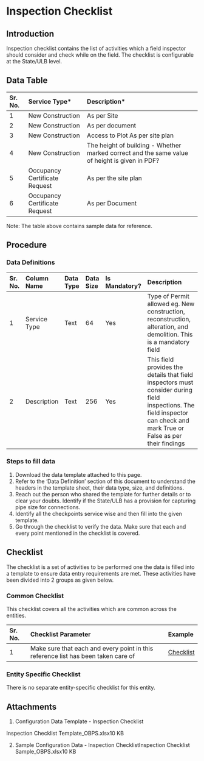 # Inspection Checklist

## Introduction <a id="Introduction"></a>

Inspection checklist contains the list of activities which a field inspector should consider and check while on the field. The checklist is configurable at the State/ULB level.

## Data Table <a id="Data-Table"></a>

| Sr. No. | Service Type\* | Description\* |
| :--- | :--- | :--- |
| 1 | New Construction | As per Site |
| 2 | New Construction | As per document |
| 3 | New Construction | Access to Plot As per site plan |
| 4 | New Construction | The height of building - Whether marked correct and the same value of height is given in PDF? |
| 5 | Occupancy Certificate Request | As per the site plan |
| 6 | Occupancy Certificate Request | As per Document |

Note: The table above contains sample data for reference.

## Procedure <a id="Procedure"></a>

### Data Definitions <a id="Data-Definitions"></a>

| Sr. No. | Column Name | Data Type | Data Size | Is Mandatory? | Description |
| :--- | :--- | :--- | :--- | :--- | :--- |
| 1 | Service Type | Text | 64 | Yes | Type of Permit allowed eg. New construction, reconstruction, alteration, and demolition. This is a mandatory field |
| 2 | Description | Text | 256 | Yes | This field provides the details that field inspectors must consider during field inspections. The field inspector can check and mark True or False as per their findings |

### Steps to fill data <a id="Steps-to-fill-data"></a>

1. Download the data template attached to this page.
2. Refer to the ‘Data Definition’ section of this document to understand the headers in the template sheet, their data type, size, and definitions.
3. Reach out the person who shared the template for further details or to clear your doubts. Identify if the State/ULB has a provision for capturing pipe size for connections.
4. Identify all the checkpoints service wise and then fill into the given template.
5. Go through the checklist to verify the data. Make sure that each and every point mentioned in the checklist is covered.

## Checklist <a id="Checklist"></a>

The checklist is a set of activities to be performed one the data is filled into a template to ensure data entry requirements are met. These activities have been divided into 2 groups as given below.

### Common Checklist <a id="Common-Checklist"></a>

This checklist covers all the activities which are common across the entities.

| Sr. No. | Checklist Parameter | Example |
| :--- | :--- | :--- |
| 1 | Make sure that each and every point in this reference list has been taken care of | [Checklist](https://digit-discuss.atlassian.net/wiki/spaces/DO/pages/502203140/Checklist) |

### Entity Specific Checklist <a id="Entity-Specific-Checklist"></a>

There is no separate entity-specific checklist for this entity.

## Attachments <a id="Attachments"></a>

1. Configuration Data Template - Inspection Checklist

Inspection Checklist Template\_OBPS.xlsx10 KB

 2. Sample Configuration Data - Inspection ChecklistInspection Checklist Sample\_OBPS.xlsx10 KB

